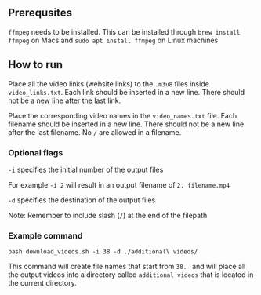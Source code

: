 ## Prerequsites
`ffmpeg` needs to be installed. This can be installed through `brew install ffmpeg` on Macs and `sudo apt install ffmpeg` on Linux machines

## How to run
Place all the video links (website links) to the `.m3u8` files inside `video_links.txt`. Each link should be inserted in a new line. 
There should not be a new line after the last link.

Place the corresponding video names in the `video_names.txt` file. Each filename should be inserted in a new line. 
There should not be a new line after the last filename. No `/` are allowed in a filename.

### Optional flags
`-i` specifies the initial number of the output files

For example `-i 2` will result in an output filename of `2. filename.mp4`

`-d` specifies the destination of the output files

Note: Remember to include slash (`/`) at the end of the filepath

### Example command
`bash download_videos.sh -i 38 -d ./additional\ videos/`

This command will create file names that start from `38. ` and will place all the output videos into a directory called `additional videos` that is located in the current directory. 
